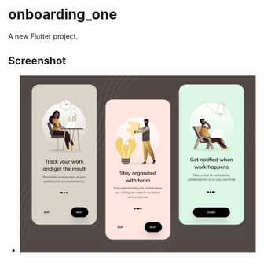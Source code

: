 # onboarding_one

A new Flutter project.

## Screenshot
- ![Screenshot](https://github.com/BudaSamir/OnBoardingScreensPractice/blob/9681f6422990f176aa00473932c6b526c9bc1e0c/onboarding_one/UI.png)

